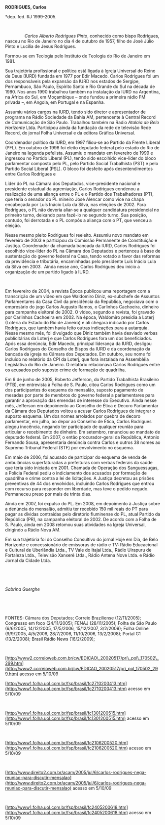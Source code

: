 **RODRIGUES, Carlos**

\*dep. fed. RJ 1999-2005.

 

                *Carlos Alberto Rodrigues Pinto*, conhecido como bispo
Rodrigues, nasceu no Rio de Janeiro no dia 4 de outubro de 1957, filho
de José Júlio Pinto e Lucília de Jesus Rodrigues.

Formou-se em Teologia pelo Instituto de Teologia do Rio de Janeiro em
1981.

Sua trajetória profissional e política está ligada à Igreja Universal do
Reino de Deus (IURD) fundada em 1977 por Edir Macedo. Carlos Rodrigues
foi um dos responsáveis pela expansão da IURD nos estados de Sergipe,
Pernambuco, São Paulo, Espírito Santo e Rio Grande do Sul na década de
1980. Nos anos 1990 trabalhou também na instalação da IURD na Argentina,
na África do Sul, em Moçambique – onde fundou a primeira rádio FM
privada –, em Angola, em Portugal e na Espanha.

Assumiu vários cargos na IURD, tendo sido diretor e apresentador de
programa na Rádio Sociedade da Bahia AM, pertencente à Central Record de
Comunicação de São Paulo. Trabalhou também na Radio *Atalaia de Belo
Horizonte* Ltda. Participou ainda da fundação da rede de televisão Rede
Record, do jornal Folha Universal e da editora Gráfica Universal.

Coordenador político da IURD, em 1997 filiou-se ao Partido da Frente
Liberal (PFL). Em outubro de 1998 foi eleito deputado federal pelo
estado do Rio de Janeiro na legenda pefelista. Assumiu o mandato em
fevereiro de 1999 e ingressou no Partido Liberal (PL), tendo sido
escolhido vice-líder do bloco parlamentar composto pelo PL, pelo Partido
Social Trabalhista (PST) e pelo Partido Social Liberal (PSL). O bloco
foi desfeito após desentendimentos entre Carlos Rodrigues e

Líder do PL na Câmara dos Deputados, vice-presidente nacional e
presidente estadual da agremiação, Carlos Rodrigues condenou a
realização de uma aliança entre o PL e o Partido dos Trabalhadores (PT),
que teria o senador do PL mineiro José Alencar como vice na chapa
encabeçada por Luís Inácio Lula da Silva, nas eleições de 2002. Para
Rodrigues, o PL não deveria aliar-se a qualquer candidatura presidencial
no primeiro turno, deixando para fazê-lo no segundo turno. Sua posição,
contudo, foi derrotada e o PL compôs a aliança com o PT, que venceu a
eleição.

Nesse mesmo pleito Rodrigues foi reeleito. Assumiu novo mandato em
fevereiro de 2003 e participou da Comissão Permanente de Constituição e
Justiça. Coordenador da chamada bancada da IURD, Carlos Rodrigues foi
escolhido vice-líder do PL na Câmara dos Deputados e pertenceu à base de
sustentação do governo federal na Casa, tendo votado a favor das
reformas da previdência e tributária, encaminhadas pelo presidente Luís
Inácio Lula da Silva em 2003.  Ainda nesse ano, Carlos Rodrigues deu
início a organização de um partido ligado à IURD. 

 

Em fevereiro de 2004, a revista Época publicou uma reportagem com a
transcrição de um vídeo em que Waldomiro Diniz, ex-subchefe de Assuntos
Parlamentares da Casa Civil da presidência da República, negociava com o
empresário do jogo Carlos Augusto Ramos, o Carlinhos Cachoeira, dinheiro
para campanha eleitoral de 2002. O vídeo, segundo a revista, foi gravado
por Carlinhos Cachoeira em 2002. Na época, Waldomiro presidia a Loterj
(Loteria do Estado do Rio de Janeiro) e ali chegara indicado por Carlos
Rodrigues, que também havia feito outras indicações para a autarquia.
Nesse mesmo mês, foi divulgado que Diniz também havia desviado verbas
publicitárias da Loterj e que Carlos Rodrigues fora um dos beneficiados.
Após essa denúncia, Edir Macedo, principal liderança da IURD, desligou
Carlos Rodrigues do Conselho de Bispos da IURD e da coordenação da
bancada da igreja na Câmara dos Deputados. Em outubro, seu nome foi
incluído no relatório da CPI da Loterj, que fora instalada na Assembléia
Legislativa do Rio de Janeiro. O relatório relacionava Carlos Rodrigues
entre os acusados pelo suposto crime de formação de quadrilha.

Em 6 de junho de 2005, Roberto Jefferson, do Partido Trabalhista
Brasileiro (PTB), em entrevista à Folha de S. Paulo, citou Carlos
Rodrigues como um dos participantes do esquema do mensalão, suposto
pagamento de mesadas por parte de membros do governo federal a
parlamentares para garantir a aprovação das emendas de interesse do
Executivo. Ainda nesse mês, Jefferson em depoimento ao Conselho de Ética
e Decoro Parlamentar da Câmara dos Deputados voltou a acusar Carlos
Rodrigues de integrar o suposto esquema. Um dos nomes arrolados por
quebra de decoro parlamentar, em julho, ao depor ao Conselho de Ética,
Carlos Rodrigues alegou inocência, negando ter participado de qualquer
reunião para articular o recebimento de dinheiro. Em setembro, renunciou
ao mandato de deputado federal. Em 2007, o então procurador-geral da
República, Antonio Fernando Sousa, apresentaria denúncia contra Carlos e
outros 38 nomes ao Supremo Tribunal Federal (STF) por envolvimento no
esquema.

Em maio de 2006, foi acusado de participar do esquema de venda de
ambulâncias superfaturadas a prefeituras com verbas federais da saúde
que teria sido iniciada em 2001. Chamada de Operação dos Sanguessugas, a
Polícia Federal pediu o indiciamento dos acusados por formação de
quadrilha e crime contra a lei de licitações. A Justiça decretou as
prisões preventivas de 44 dos envolvidos, incluindo Carlos Rodrigues que
entrou com recurso para responder em liberdade, mas teve o pedido
negado. Permaneceu preso por mais de trinta dias.

Ainda em 2007, foi expulso do PL. Em 2008, em depoimento à Justiça sobre
a denúncia do mensalão, admitiu ter recebido 150 mil reais do PT para
pagar as dívidas contraídas pelo diretório fluminense do PL, atual
Partido da República (PR), na campanha eleitoral de 2002. De acordo com
a Folha de S. Paulo, ainda em 2008 retomou suas atividades na Igreja
Universal, dirigindo a Rádio Nova AM.

Em sua trajetória foi do Conselho Consultivo do jornal Hoje em Dia, de
Belo Horizonte e concessionário de emissoras de rádio e TV: Rádio
Educacional e Cultural de Uberlândia Ltda., TV Vale do Itajaí Ltda.,
Rádio Uirapuru de Fortaleza Ltda., Televisão Xanxerê Ltda., Rádio Antena
Nove Ltda. e Rádio Jornal da Cidade Ltda.

 

 

*Sabrina Guerghe*

 

 

FONTES: Câmara dos Deputados; Correio Braziliense (12/11/2005);
Congresso em foco (24/11/2005); FENAJ (28/11/2005); Folha de São Paulo
(6/6/2005, 14/12/2005, 17/5/2006, 15/12/2007, 3/2/2009); Folha Online
(9/9/2005, 4/5/2006, 28/7/2006, 11/10/2006, 13/2/2008); Portal G1
(13/2/2008); Brasil Rádio News (16/2/2009);

 

[http://www2.correioweb.com.br/cw/EDICAO\_20020517/pri\_pol\_170502\_299.htm](http://www2.correioweb.com.br/cw/EDICAO_20020517/pri_pol_170502_299.htm)
acesso em 5/10/09

[http://www1.folha.uol.com.br/fsp/brasil/fc2710200413.htm](http://www1.folha.uol.com.br/fsp/brasil/fc2710200413.htm)
acesso em 5/10/09

 

[http://www1.folha.uol.com.br/fsp/brasil/fc1301200515.htm](http://www1.folha.uol.com.br/fsp/brasil/fc1301200515.htm)
acesso em 5/10/09

 

[http://www1.folha.uol.com.br/fsp/brasil/fc2106200520.htm](http://www1.folha.uol.com.br/fsp/brasil/fc2106200520.htm)
acesso em 5/10/09

 

[http://www.direito2.com.br/acam/2005/jul/6/carlos-rodrigues-nega-reuniao-para-discutir-mensalao](http://www.direito2.com.br/acam/2005/jul/6/carlos-rodrigues-nega-reuniao-para-discutir-mensalao)
acesso em 5/10/09

 

[http://www1.folha.uol.com.br/fsp/brasil/fc2405200618.htm](http://www1.folha.uol.com.br/fsp/brasil/fc2405200618.htm)
acesso em 5/10/09

 

 
